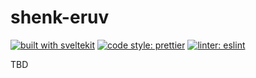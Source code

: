 # shenk-eruv

[![built with sveltekit](https://img.shields.io/badge/built%20with-sveltekit-ff3e00?logo=svelte&style=flat-square)](<(https://kit.svelte.dev/)>)
[![code style: prettier](https://img.shields.io/badge/code_style-prettier-ff69b4.svg?style=flat-square&logo=prettier)](https://github.com/prettier/prettier)
[![linter: eslint](https://img.shields.io/badge/linter-eslint-4B32C3.svg?style=flat-square&logo=eslint)](https://eslint.org/)


TBD